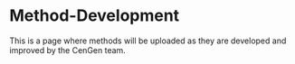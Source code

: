 # Method-Development
This is a page where methods will be uploaded as they are developed and improved by the CenGen team.
